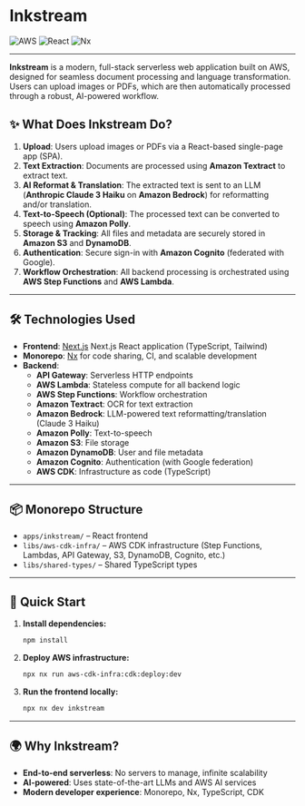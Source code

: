 # Inkstream

![AWS](https://img.shields.io/badge/AWS-CDK%20%7C%20Lambda%20%7C%20Step%20Functions%20%7C%20S3%20%7C%20DynamoDB%20%7C%20Cognito-orange)
![React](https://img.shields.io/badge/Frontend-React-blue)
![Nx](https://img.shields.io/badge/Monorepo-Nx-informational)

---

**Inkstream** is a modern, full-stack serverless web application built on AWS, designed for seamless document processing and language transformation. Users can upload images or PDFs, which are then automatically processed through a robust, AI-powered workflow.

## ✨ What Does Inkstream Do?

1. **Upload**: Users upload images or PDFs via a React-based single-page app (SPA).
2. **Text Extraction**: Documents are processed using **Amazon Textract** to extract text.
3. **AI Reformat & Translation**: The extracted text is sent to an LLM (**Anthropic Claude 3 Haiku** on **Amazon Bedrock**) for reformatting and/or translation.
4. **Text-to-Speech (Optional)**: The processed text can be converted to speech using **Amazon Polly**.
5. **Storage & Tracking**: All files and metadata are securely stored in **Amazon S3** and **DynamoDB**.
6. **Authentication**: Secure sign-in with **Amazon Cognito** (federated with Google).
7. **Workflow Orchestration**: All backend processing is orchestrated using **AWS Step Functions** and **AWS Lambda**.

---

## 🛠️ Technologies Used

- **Frontend**: [Next.js](https://nextjs.org/) Next.js React application (TypeScript, Tailwind)
- **Monorepo**: [Nx](https://nx.dev/) for code sharing, CI, and scalable development
- **Backend**:
  - **API Gateway**: Serverless HTTP endpoints
  - **AWS Lambda**: Stateless compute for all backend logic
  - **AWS Step Functions**: Workflow orchestration
  - **Amazon Textract**: OCR for text extraction
  - **Amazon Bedrock**: LLM-powered text reformatting/translation (Claude 3 Haiku)
  - **Amazon Polly**: Text-to-speech
  - **Amazon S3**: File storage
  - **Amazon DynamoDB**: User and file metadata
  - **Amazon Cognito**: Authentication (with Google federation)
  - **AWS CDK**: Infrastructure as code (TypeScript)

---

## 📦 Monorepo Structure

- `apps/inkstream/` – React frontend
- `libs/aws-cdk-infra/` – AWS CDK infrastructure (Step Functions, Lambdas, API Gateway, S3, DynamoDB, Cognito, etc.)
- `libs/shared-types/` – Shared TypeScript types

---

## 🚀 Quick Start

1. **Install dependencies:**

   ```sh
   npm install
   ```

2. **Deploy AWS infrastructure:**

   ```sh
   npx nx run aws-cdk-infra:cdk:deploy:dev
   ```

3. **Run the frontend locally:**

   ```sh
   npx nx dev inkstream
   ```

---

## 🌍 Why Inkstream?

- **End-to-end serverless**: No servers to manage, infinite scalability
- **AI-powered**: Uses state-of-the-art LLMs and AWS AI services
- **Modern developer experience**: Monorepo, Nx, TypeScript, CDK
